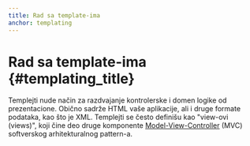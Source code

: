 ```yaml
---
title: Rad sa template-ima
anchor: templating
---
```


# Rad sa template-ima {#templating_title}

Templejti nude način za razdvajanje kontrolerske i domen logike od prezentacione. Obično sadrže HTML
vaše aplikacije, ali i druge formate podataka, kao što je XML. Templejti se često definišu kao "view-ovi (views)",
koji čine deo druge komponente [Model-View-Controller](/pages/Design-Patterns.html#model-view-controller)
(MVC) softverskog arhitekturalnog pattern-a.
